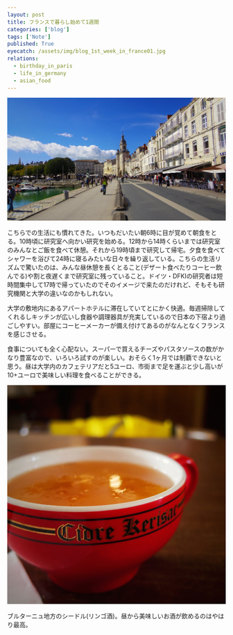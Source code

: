 ```yaml
---
layout: post
title: フランスで暮らし始めて1週間
categories: ['blog']
tags: ['Note']
published: True
eyecatch: /assets/img/blog_1st_week_in_france01.jpg
relations:
  - birthday_in_paris
  - life_in_germany
  - asian_food
---
```


<img src="/assets/img/blog_1st_week_in_france01.jpg" class="image-on-frame image-fade">

こちらでの生活にも慣れてきた。いつもだいたい朝6時に目が覚めて朝食をとる。10時頃に研究室へ向かい研究を始める。12時から14時くらいまでは研究室のみんなとご飯を食べて休憩。それから19時頃まで研究して帰宅。夕食を食べてシャワーを浴びて24時に寝るみたいな日々を繰り返している。こちらの生活リズムで驚いたのは、みんな昼休憩を長くとること(デザート食べたりコーヒー飲んでる)や割と夜遅くまで研究室に残っていること。ドイツ・DFKIの研究者は短時間集中して17時で帰っていたのでそのイメージで来たのだけれど、そもそも研究機関と大学の違いなのかもしれない。

大学の敷地内にあるアパートホテルに滞在していてとにかく快適。毎週掃除してくれるしキッチンが広いし食器や調理器具が充実しているので日本の下宿より過ごしやすい。部屋にコーヒーメーカーが備え付けてあるのがなんとなくフランスを感じさせる。

食事についても全く心配ない。スーパーで買えるチーズやパスタソースの数がかなり豊富なので、いろいろ試すのが楽しい。おそらく1ヶ月では制覇できないと思う。昼は大学内のカフェテリアだと5ユーロ、市街まで足を運ぶと少し高いが10+ユーロで美味しい料理を食べることができる。

<img src="/assets/img/blog_1st_week_in_france02.jpg" class="image-on-frame-small image-fade">

ブルターニュ地方のシードル(リンゴ酒)。昼から美味しいお酒が飲めるのはやはり最高。